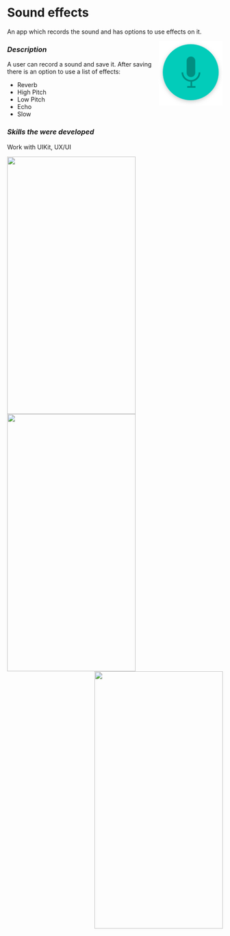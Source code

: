 # Sound effects

An app which records the sound and has options to use effects on it.

<img src="https://github.com/elina-mns/PitchPerfect/blob/master/PitchPerfect/Assets.xcassets/RecordButton.imageset/Record.png"
align="right" width=150/>

### _Description_

A user can record a sound and save it. After saving there is an option to use a list of effects: 
* Reverb
* High Pitch 
* Low Pitch
* Echo 
* Slow

### _Skills the were developed_

Work with UIKit, UX/UI


<img src="https://github.com/elina-mns/Sound-effects/blob/master/PitchPerfect/Assets.xcassets/4.png"
width=300, height=600,
align="left"/>
<img src="https://github.com/elina-mns/Sound-effects/blob/master/PitchPerfect/Assets.xcassets/5.png"
width=300, height=600,
align="center"/>
<img src="https://github.com/elina-mns/Sound-effects/blob/master/PitchPerfect/Assets.xcassets/3.png"
width=300, height=600,
align="right"/>
